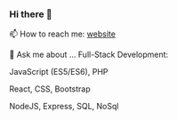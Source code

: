 ### Hi there 👋
📫 How to reach me: [website](http://totun.ru)

💬 Ask me about ... Full-Stack Development: 

JavaScript (ES5/ES6), PHP

React, CSS, Bootstrap

NodeJS, Express, SQL, NoSql
<!--
Graphic design
Frontend
Backend
link on site alexsmik.github.io

**alexsmik/alexsmik** is a ✨ _special_ ✨ repository because its `README.md` (this file) appears on your GitHub profile.

Here are some ideas to get you started:

- 🔭 I’m currently working on ...
- 🌱 I’m currently learning ...
- 👯 I’m looking to collaborate on ...
- 🤔 I’m looking for help with ...
- 💬 Ask me about ...
- 📫 How to reach me: ...
- 😄 Pronouns: ...
- ⚡ Fun fact: ...
-->
